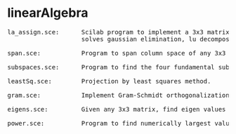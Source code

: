 # linearAlgebra
<pre>
la_assign.sce:      Scilab program to implement a 3x3 matrix which takes user input using input() function and
                    solves gaussian elimination, lu decomposition and inverse.

span.sce:           Program to span column space of any 3x3 matrix.

subspaces.sce:      Program to find the four fundamental subspaces of any 3x3 matrix.

leastSq.sce:        Projection by least squares method.

gram.sce:           Implement Gram-Schmidt orthogonalization in R3. 

eigens.sce:         Given any 3x3 matrix, find eigen values and eigen vectors .

power.sce:          Program to find numerically largest value of eigen vector of 3x3 matrix using Rayleigh Power method.
</pre>
